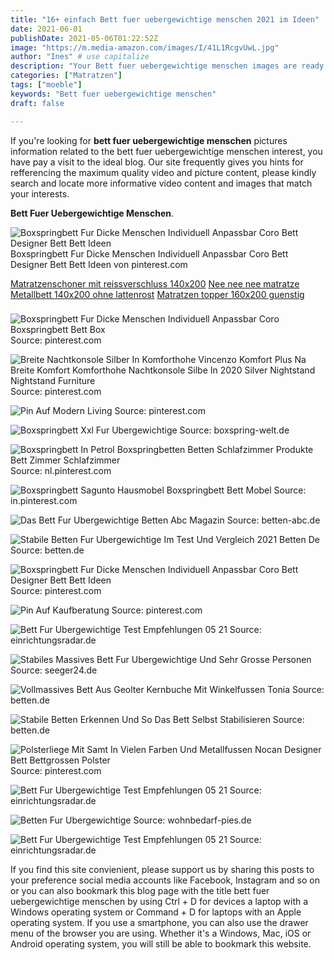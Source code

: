 ```yaml
---
title: "16+ einfach Bett fuer uebergewichtige menschen 2021 im Ideen"
date: 2021-06-01
publishDate: 2021-05-06T01:22:52Z
image: "https://m.media-amazon.com/images/I/41L1RcgvUwL.jpg"
author: "Ines" # use capitalize
description: "Your Bett fuer uebergewichtige menschen images are ready. Bett fuer uebergewichtige menschen are a topic that is being searched for and liked by netizens today. You can Get the Bett fuer uebergewichtige menschen files here. Find and Download all royalty-free images."
categories: ["Matratzen"]
tags: ["moeble"]
keywords: "Bett fuer uebergewichtige menschen"
draft: false

---
```


If you're looking for **bett fuer uebergewichtige menschen** pictures information related to the bett fuer uebergewichtige menschen interest, you have pay a visit to the ideal  blog. Our site frequently  gives you  hints  for refferencing  the maximum  quality video and picture  content, please kindly search and locate more informative video content and images that match your interests.

**Bett Fuer Uebergewichtige Menschen**. 

![Boxspringbett Fur Dicke Menschen Individuell Anpassbar Coro Bett Designer Bett Bett Ideen](https://i.pinimg.com/originals/ff/a0/d3/ffa0d3ba6fbfa97e7300a94eb88673a0.jpg "Boxspringbett Fur Dicke Menschen Individuell Anpassbar Coro Bett Designer Bett Bett Ideen")
Boxspringbett Fur Dicke Menschen Individuell Anpassbar Coro Bett Designer Bett Bett Ideen von pinterest.com

[Matratzenschoner mit reissverschluss 140x200](/matratzenschoner-mit-reissverschluss-140x200/)
[Nee nee nee matratze](/nee-nee-nee-matratze/)
[Metallbett 140x200 ohne lattenrost](/metallbett-140x200-ohne-lattenrost/)
[Matratzen topper 160x200 guenstig](/matratzen-topper-160x200-guenstig/)



### 

 


![Boxspringbett Fur Dicke Menschen Individuell Anpassbar Coro Boxspringbett Bett Box](https://i.pinimg.com/originals/64/9a/ca/649aca0b3014732e21b3afb44411fca3.png "Boxspringbett Fur Dicke Menschen Individuell Anpassbar Coro Boxspringbett Bett Box")
Source: pinterest.com

 

![Breite Nachtkonsole Silber In Komforthohe Vincenzo Komfort Plus Na Breite Komfort Komforthohe Nachtkonsole Silbe In 2020 Silver Nightstand Nightstand Furniture](https://i.pinimg.com/736x/80/26/65/80266599dae2080dea975aff2ddbecf3.jpg "Breite Nachtkonsole Silber In Komforthohe Vincenzo Komfort Plus Na Breite Komfort Komforthohe Nachtkonsole Silbe In 2020 Silver Nightstand Nightstand Furniture")
Source: pinterest.com

 

![Pin Auf Modern Living](https://i.pinimg.com/originals/6b/8f/82/6b8f826880104b80c4da865a23fb798a.jpg "Pin Auf Modern Living")
Source: pinterest.com

 

![Boxspringbett Xxl Fur Ubergewichtige](https://www.boxspring-welt.de/media/catalog/product/cache/1/thumbnail/400x/e9c3970ab036de70892d86c6d221abfe/0/1/01a_anthrazit_golf_1_12.jpg "Boxspringbett Xxl Fur Ubergewichtige")
Source: boxspring-welt.de

 

![Boxspringbett In Petrol Boxspringbetten Betten Schlafzimmer Produkte Bett Zimmer Schlafzimmer](https://i.pinimg.com/originals/f7/69/68/f76968161592fc0c13ccd27ac6486294.jpg "Boxspringbett In Petrol Boxspringbetten Betten Schlafzimmer Produkte Bett Zimmer Schlafzimmer")
Source: nl.pinterest.com

 

![Boxspringbett Sagunto Hausmobel Boxspringbett Bett Mobel](https://i.pinimg.com/originals/89/33/3f/89333fd3770876349197194519f48fd1.jpg "Boxspringbett Sagunto Hausmobel Boxspringbett Bett Mobel")
Source: in.pinterest.com

 

![Das Bett Fur Ubergewichtige Betten Abc Magazin](https://www.betten-abc.de/magazin/wp-content/uploads/2019/03/f.a.n.-Dreamflex-Plus-XXL-Lattenrost-KF-extra-stabil-f%C3%BCr-Belastungen-bis-150-kg-geeignet.jpg "Das Bett Fur Ubergewichtige Betten Abc Magazin")
Source: betten-abc.de

 

![Stabile Betten Fur Ubergewichtige Im Test Und Vergleich 2021 Betten De](https://www.betten.de/magazin/wp-content/uploads/bett-luzern-betten-fuer-uebergewichtige-im-test-3.jpg "Stabile Betten Fur Ubergewichtige Im Test Und Vergleich 2021 Betten De")
Source: betten.de

 

![Boxspringbett Fur Dicke Menschen Individuell Anpassbar Coro Bett Designer Bett Bett Ideen](https://i.pinimg.com/originals/ff/a0/d3/ffa0d3ba6fbfa97e7300a94eb88673a0.jpg "Boxspringbett Fur Dicke Menschen Individuell Anpassbar Coro Bett Designer Bett Bett Ideen")
Source: pinterest.com

 

![Pin Auf Kaufberatung](https://i.pinimg.com/originals/ab/65/06/ab65063a4c2bd23d932219e5fb54e36d.png "Pin Auf Kaufberatung")
Source: pinterest.com

 

![Bett Fur Ubergewichtige Test Empfehlungen 05 21](https://www.einrichtungsradar.de/wp-content/uploads/2019/10/frau-auf-bett-2-scaled.jpg "Bett Fur Ubergewichtige Test Empfehlungen 05 21")
Source: einrichtungsradar.de

 

![Stabiles Massives Bett Fur Ubergewichtige Und Sehr Grosse Personen](https://www.seeger24.de/images/product_images/original_images/1194_0.jpg "Stabiles Massives Bett Fur Ubergewichtige Und Sehr Grosse Personen")
Source: seeger24.de

 

![Vollmassives Bett Aus Geolter Kernbuche Mit Winkelfussen Tonia](https://www.betten.de/img/bett-tonia-modern-optik.jpg "Vollmassives Bett Aus Geolter Kernbuche Mit Winkelfussen Tonia")
Source: betten.de

 

![Stabile Betten Erkennen Und So Das Bett Selbst Stabilisieren](https://www.betten.de/magazin/wp-content/uploads/stabiles-bett.jpg "Stabile Betten Erkennen Und So Das Bett Selbst Stabilisieren")
Source: betten.de

 

![Polsterliege Mit Samt In Vielen Farben Und Metallfussen Nocan Designer Bett Bettgrossen Polster](https://i.pinimg.com/originals/91/7c/5d/917c5d197c1b4a0c6990dea1b4a49dd0.jpg "Polsterliege Mit Samt In Vielen Farben Und Metallfussen Nocan Designer Bett Bettgrossen Polster")
Source: pinterest.com

 

![Bett Fur Ubergewichtige Test Empfehlungen 05 21](https://m.media-amazon.com/images/I/51-UzfBQxVL.jpg "Bett Fur Ubergewichtige Test Empfehlungen 05 21")
Source: einrichtungsradar.de

 

![Betten Fur Ubergewichtige](https://www.wohnbedarf-pies.de/bilder/kategorien/Betten-fuer-Uebergewichtige.jpg "Betten Fur Ubergewichtige")
Source: wohnbedarf-pies.de

 

![Bett Fur Ubergewichtige Test Empfehlungen 05 21](https://m.media-amazon.com/images/I/41L1RcgvUwL.jpg "Bett Fur Ubergewichtige Test Empfehlungen 05 21")
Source: einrichtungsradar.de

 

If you find this site convienient, please support us by sharing this posts to your preference social media accounts like Facebook, Instagram and so on or you can also bookmark this blog page with the title bett fuer uebergewichtige menschen by using Ctrl + D for devices a laptop with a Windows operating system or Command + D for laptops with an Apple operating system. If you use a smartphone, you can also use the drawer menu of the browser you are using. Whether it's a Windows, Mac, iOS or Android operating system, you will still be able to bookmark this website.
